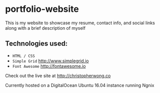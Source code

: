 # portfolio-website
This is my website to showcase my resume, contact info, and social links along with a brief description of myself

## Technologies used:
* `HTML / CSS`
* `Simple Grid` http://www.simplegrid.io
* `Font Awesome` http://fontawesome.io

Check out the live site at http://christopherwong.co

Currently hosted on a DigitalOcean Ubuntu 16.04 instance running Ngnix

